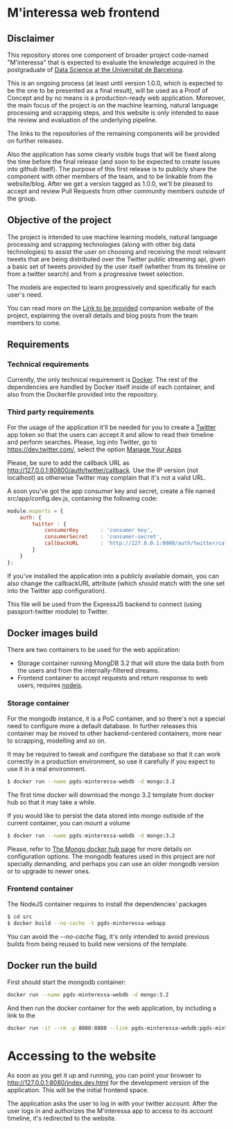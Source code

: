 # M'interessa web frontend

## Disclaimer

This repository stores one component of broader project code-named "M'interessa" that is expected to evaluate the knowledge acquired in the postgraduate of [Data Science at the Universitat de Barcelona](http://www.ub.edu/datascience/postgraduate/).

This is an ongoing process (at least until version 1.0.0, which is expected to be the one to be presented as a final result), will be used as a Proof of Concept and by no means is a production-ready web application. Moreover, the main focus of the project is on the machine learning, natural language processing and scrapping steps, and this website is only intended to ease the review and evaluation of the underlying pipeline.

The links to the repositories of the remaining components will be provided on further releases.

Also the application has some clearly visible bugs that will be fixed along the time before the final release (and soon to be expected to create issues into github itself). The purpose of this first release is to publicly share the component with other members of the team, and to be linkable from the website/blog.  After we get a version tagged as 1.0.0, we'll be pleased to accept and review Pull Requests from other community members outside of the group.

## Objective of the project

The project is intended to use machine learning models, natural language processing and scrapping technologies (along with other big data technologies) to assist the user on choosing and receiving the most relevant tweets that are being distributed over the Twitter public streaming api, given a basic set of tweets provided by the user itself (whether from its timeline or from a twitter search) and from a progressive tweet selection.

The models are expected to learn progressively and specifically for each user's need.

You can read more on the [Link to be provided](#) companion website of the project, explaining the overall details and blog posts from the team members to come.

## Requirements

### Technical requirements

Currently, the only technical requirement is [Docker](https://www.docker.com). The rest of the dependencies are handled by Docker itself inside of each container, and also from the Dockerfile provided into the repository.

### Third party requirements

For the usage of the application it'll be needed for you to create a [Twitter](https://www.twitter.com/) app token so that the users can accept it and allow to read their timeline and perform searches.  Please, log into Twitter, go to https://dev.twitter.com/, select the option [Manage Your Apps](https://apps.twitter.com/)

Please, be sure to add the callback URL as http://127.0.0.1:80800/auth/twitter/callback. Use the IP version (not localhost) as otherwise Twitter may complain that it's not a valid URL.

A soon you've got the app consumer key and secret, create a file named src/app/config.dev.js, containing the following code:

```javascript
module.exports = {
    auth: {
        twitter : {
            consumerKey       : 'consumer key',
            consumerSecret    : 'consumer-secret',
            callbackURL       : 'http://127.0.0.1:8080/auth/twitter/callback'
        }
    }
};
```
If you've installed the application into a publicly available domain, you can also change the callbackURL attribute (which should match with the one set into the Twitter app configuration).

This file will be used from the ExpressJS backend to connect (using passport-twitter module) to Twitter.

## Docker images build

There are two containers to be used for the web application:
* Storage container running MongDB 3.2 that will store the data both from the users and from the internally-filtered streams.
* Frontend container to accept requests and return response to web users, requires [nodejs](https://nodejs.org).

### Storage container

For the mongodb instance, it is a PoC container, and so there's not a special need to configure more a default database.  In further releases this container may be moved to other backend-centered containers, more near to scrapping, modelling and so on.

It may be required to tweak and configure the database so that it can work correctly in a production environment, so use it carefully if you expect to use it in a real environment.

```bash
$ docker run --name pgds-minteressa-webdb -d mongo:3.2
```
The first time docker will download the mongo 3.2 template from docker hub so that it may take a while.

If you would like to persist the data stored into mongo outiside of the current container, you can mount a volume

```bash
$ docker run --name pgds-minteressa-webdb -d mongo:3.2
```

Please, refer to [The Mongo docker hub page](https://hub.docker.com/_/mongo/) for more details on configuration options. The mongodb features used in this project are not specially demanding, and perhaps you can use an older mongodb version or to upgrade to newer ones.

### Frontend container

The NodeJS container requires to install the dependencies' packages

```bash
$ cd src
$ docker build --no-cache -t pgds-minteressa-webapp
```
You can avoid the *--no-cache* flag, it's only intended to avoid previous builds from being reused to build new versions of the template.


## Docker run the build

First should start the mongodb container:

```bash
docker run --name pgds-minteressa-webdb -d mongo:3.2
```

And then run the docker container for the web application, by including a link to the

```bash
docker run -it --rm -p 8080:8080 --link pgds-minteressa-webdb:pgds-minteressa-webdb pgds-minteressa-webapp
```

# Accessing to the website

As soon as you get it up and running, you can point your browser to http://127.0.0.1:8080/index.dev.html for the development version of the application.  This will be the initial frontend space.

The application asks the user to log in with your twitter account. After the user logs in and authorizes the M'interessa app to access to its account timeline, it's redirected to the website.